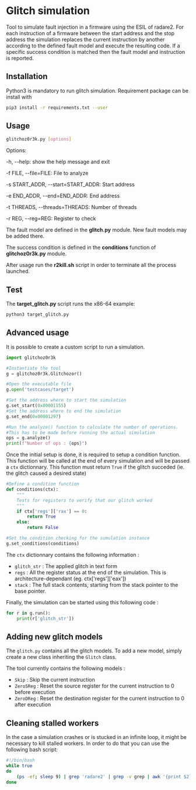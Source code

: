# Glitch simulation

Tool to simulate fault injection in a firmware using the ESIL of radare2.
For each instruction of a firmware between the start address and the stop address the simulation replaces the current instruction by another according to the defined fault model and execute the resulting code.
If a specific success condition is matched then the fault model and instruction is reported.

## Installation
Python3 is mandatory to run glitch simulation. Requirement package can be install with
```bash
pip3 install -r requirements.txt --user
```

## Usage
```bash
glitchoz0r3k.py [options]
```

Options:

  -h, --help: show the help message and exit

  -f FILE, --file=FILE:  File to analyze

  -s START_ADDR, --start=START_ADDR: Start address
  
  -e END_ADDR, --end=END_ADDR: End address

  -t THREADS, --threads=THREADS: Number of threads

  -r REG, --reg=REG: Register to check

The fault model are defined in the **glitch.py** module. New fault models may be added there.

The success condition is defined in the **conditions** function of **glitchoz0r3k.py** module.

After usage run the **r2kill.sh** script in order to terminate all the process launched.

## Test

The **target_glitch.py** script runs the x86-64 example:
```bash
python3 target_glitch.py
```

## Advanced usage

It is possible to create a custom script to run a simulation.

```python
import glitchoz0r3k

#Instantiate the tool
g = glitchoz0r3k.Glitchozor()

#Open the executable file
g.open('testcases/target')

#Set the address where to start the simulation
g.set_start(0x00001155)
#Set the address where to end the simulation
g.set_end(0x00001297)

#Run the analyze() function to calculate the number of operations.
#This has to be made before running the actual simulation
ops = g.analyze()
print(f"Number of ops : {ops}")
```

Once the initial setup is done, it is required to setup a condition function. This function will be called at the end of every simulation and will be passed a `ctx` dictionnary.
This function must return `True` if the glitch succeded (ie. the glitch caused a desired state)

```python
#Define a condition function
def conditions(ctx):
    """
    Tests for registers to verify that our glitch worked
    """
    if ctx['regs']['rax'] == 0:
        return True
    else:
        return False

#Set the condition checking for the sumulation instance
g.set_conditions(conditions)
```


The `ctx` dictionnary contains the following information :

 * `glitch_str` : The applied glitch in text form
 * `regs` : All the register status at the end of the simulation. This is architecture-dependant (eg. ctx['regs']['eax'])
 * `stack` : The full stack contents, starting from the stack pointer to the base pointer.


Finally, the simulation can be started using this following code :

```python
for r in g.run():
    print(r['glitch_str'])
```


## Adding new glitch models

The `glitch.py` contains all the glitch models. To add a new model, simply create a new class inheriting the `Glitch` class.

The tool currently contains the following models :

 * `Skip` : Skip the current instruction
 * `ZeroSReg` : Reset the source register for the current instruction to 0 before execution
 * `ZeroDReg` : Reset the destination register for the current instruction to 0 after execution

## Cleaning stalled workers

In the case a simulation crashes or is stucked in an infinite loop, it might be necessary to kill stalled workers. In order to do that you can use the following bash script:

```bash
#!/bin/bash
while true
do
    (ps -ef; sleep 9) | grep 'radare2' | grep -v grep | awk '{print $2}' | xargs kill
done
```